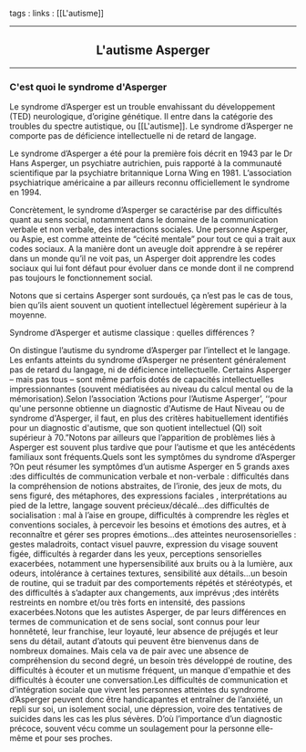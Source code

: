 tags : 
links : [[L'autisme]]

****

<h2 style="text-align: center;"> L'autisme Asperger </h2>

****


### C'est quoi le syndrome d'Asperger

Le syndrome d’Asperger est un trouble envahissant du développement (TED) neurologique, d’origine génétique. Il entre dans la catégorie des troubles du spectre autistique, ou [[L'autisme]]. Le syndrome d’Asperger ne comporte pas de déficience intellectuelle ni de retard de langage.

Le syndrome d’Asperger a été pour la première fois décrit en 1943 par le Dr Hans Asperger, un psychiatre autrichien, puis rapporté à la communauté scientifique par la psychiatre britannique Lorna Wing en 1981. L’association psychiatrique américaine a par ailleurs reconnu officiellement le syndrome en 1994.

Concrètement, le syndrome d’Asperger se caractérise par des difficultés quant au sens social, notamment dans le domaine de la communication verbale et non verbale, des interactions sociales. Une personne Asperger, ou Aspie, est comme atteinte de “cécité mentale” pour tout ce qui a trait aux codes sociaux. A la manière dont un aveugle doit apprendre à se repérer dans un monde qu’il ne voit pas, un Asperger doit apprendre les codes sociaux qui lui font défaut pour évoluer dans ce monde dont il ne comprend pas toujours le fonctionnement social.

Notons que si certains Asperger sont surdoués, ça n’est pas le cas de tous, bien qu’ils aient souvent un quotient intellectuel légèrement supérieur à la moyenne.

Syndrome d’Asperger et autisme classique : quelles différences ?

On distingue l’autisme du syndrome d’Asperger par l’intellect et le langage. Les enfants atteints du syndrome d’Asperger ne présentent généralement pas de retard du langage, ni de déficience intellectuelle. Certains Asperger – mais pas tous – sont même parfois dotés de capacités intellectuelles impressionnantes (souvent médiatisées au niveau du calcul mental ou de la mémorisation).Selon l’association ‘Actions pour l’Autisme Asperger’, ‘‘pour qu'une personne obtienne un diagnostic d'Autisme de Haut Niveau ou de syndrome d'Asperger, il faut, en plus des critères habituellement identifiés pour un diagnostic d'autisme, que son quotient intellectuel (QI) soit supérieur à 70.”Notons par ailleurs que l’apparition de problèmes liés à Asperger est souvent plus tardive que pour l’autisme et que les antécédents familiaux sont fréquents.Quels sont les symptômes du syndrome d’Asperger ?On peut résumer les symptômes d’un autisme Asperger en 5 grands axes :des difficultés de communication verbale et non-verbale : difficultés dans la compréhension de notions abstraites, de l’ironie, des jeux de mots, du sens figuré, des métaphores, des expressions faciales , interprétations au pied de la lettre, langage souvent précieux/décalé...des difficultés de socialisation : mal à l’aise en groupe, difficultés à comprendre les règles et conventions sociales, à percevoir les besoins et émotions des autres, et à reconnaître et gérer ses propres émotions…des atteintes neurosensorielles : gestes maladroits, contact visuel pauvre, expression du visage souvent figée, difficultés à regarder dans les yeux, perceptions sensorielles exacerbées, notamment une hypersensibilité aux bruits ou à la lumière, aux odeurs, intolérance à certaines textures, sensibilité aux détails…un besoin de routine, qui se traduit par des comportements répétés et stéréotypés, et des difficultés à s’adapter aux changements, aux imprévus ;des intérêts restreints en nombre et/ou très forts en intensité, des passions exacerbées.Notons que les autistes Asperger, de par leurs différences en termes de communication et de sens social, sont connus pour leur honnêteté, leur franchise, leur loyauté, leur absence de préjugés et leur sens du détail, autant d’atouts qui peuvent être bienvenus dans de nombreux domaines. Mais cela va de pair avec une absence de compréhension du second degré, un besoin très développé de routine, des difficultés à écouter et un mutisme fréquent, un manque d'empathie et des difficultés à écouter une conversation.Les difficultés de communication et d’intégration sociale que vivent les personnes atteintes du syndrome d’Asperger peuvent donc être handicapantes et entraîner de l’anxiété, un repli sur soi, un isolement social, une dépression, voire des tentatives de suicides dans les cas les plus sévères. D’où l’importance d’un diagnostic précoce, souvent vécu comme un soulagement pour la personne elle-même et pour ses proches.
